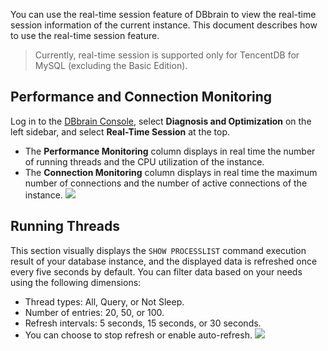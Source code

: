 You can use the real-time session feature of DBbrain to view the real-time session information of the current instance. This document describes how to use the real-time session feature.

>Currently, real-time session is supported only for TencentDB for MySQL (excluding the Basic Edition).

## Performance and Connection Monitoring
Log in to the [DBbrain Console](https://console.cloud.tencent.com/dbbrain/session), select **Diagnosis and Optimization** on the left sidebar, and select **Real-Time Session** at the top.
- The **Performance Monitoring** column displays in real time the number of running threads and the CPU utilization of the instance.
- The **Connection Monitoring** column displays in real time the maximum number of connections and the number of active connections of the instance.
![](https://main.qcloudimg.com/raw/03c23c17ff637f50f40a8b4d8e8e8dce.png)

## Running Threads
This section visually displays the `SHOW PROCESSLIST` command execution result of your database instance, and the displayed data is refreshed once every five seconds by default. You can filter data based on your needs using the following dimensions:
- Thread types: All, Query, or Not Sleep.
- Number of entries: 20, 50, or 100.
- Refresh intervals: 5 seconds, 15 seconds, or 30 seconds.
- You can choose to stop refresh or enable auto-refresh.
![](https://main.qcloudimg.com/raw/3108f1dabc290943262e71ca2be67323.png)
